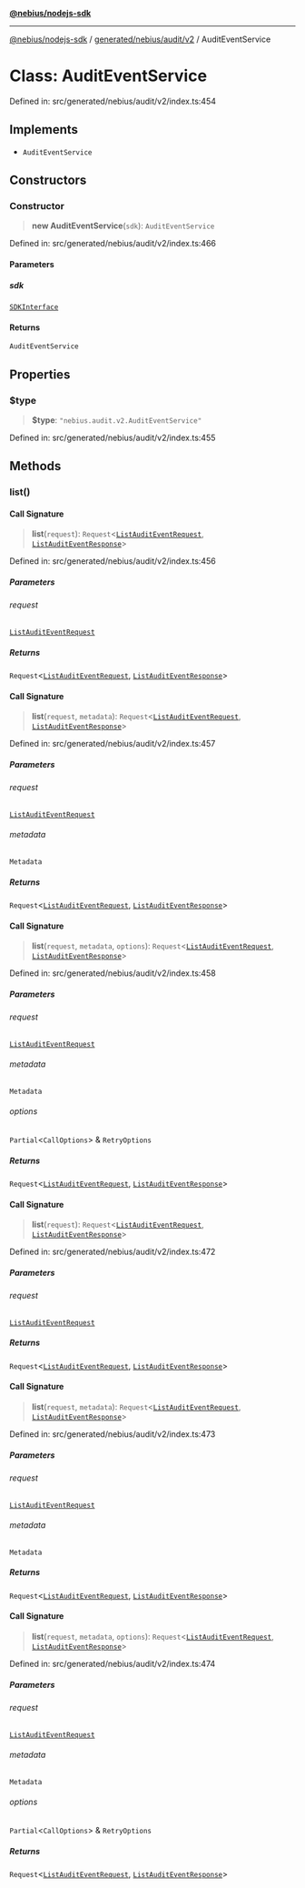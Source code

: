[**@nebius/nodejs-sdk**](../../../../../README.md)

***

[@nebius/nodejs-sdk](../../../../../README.md) / [generated/nebius/audit/v2](../README.md) / AuditEventService

# Class: AuditEventService

Defined in: src/generated/nebius/audit/v2/index.ts:454

## Implements

- `AuditEventService`

## Constructors

### Constructor

> **new AuditEventService**(`sdk`): `AuditEventService`

Defined in: src/generated/nebius/audit/v2/index.ts:466

#### Parameters

##### sdk

[`SDKInterface`](../../../../../sdk/interfaces/SDKInterface.md)

#### Returns

`AuditEventService`

## Properties

### $type

> **$type**: `"nebius.audit.v2.AuditEventService"`

Defined in: src/generated/nebius/audit/v2/index.ts:455

## Methods

### list()

#### Call Signature

> **list**(`request`): `Request`\<[`ListAuditEventRequest`](../interfaces/ListAuditEventRequest.md), [`ListAuditEventResponse`](../interfaces/ListAuditEventResponse.md)\>

Defined in: src/generated/nebius/audit/v2/index.ts:456

##### Parameters

###### request

[`ListAuditEventRequest`](../interfaces/ListAuditEventRequest.md)

##### Returns

`Request`\<[`ListAuditEventRequest`](../interfaces/ListAuditEventRequest.md), [`ListAuditEventResponse`](../interfaces/ListAuditEventResponse.md)\>

#### Call Signature

> **list**(`request`, `metadata`): `Request`\<[`ListAuditEventRequest`](../interfaces/ListAuditEventRequest.md), [`ListAuditEventResponse`](../interfaces/ListAuditEventResponse.md)\>

Defined in: src/generated/nebius/audit/v2/index.ts:457

##### Parameters

###### request

[`ListAuditEventRequest`](../interfaces/ListAuditEventRequest.md)

###### metadata

`Metadata`

##### Returns

`Request`\<[`ListAuditEventRequest`](../interfaces/ListAuditEventRequest.md), [`ListAuditEventResponse`](../interfaces/ListAuditEventResponse.md)\>

#### Call Signature

> **list**(`request`, `metadata`, `options`): `Request`\<[`ListAuditEventRequest`](../interfaces/ListAuditEventRequest.md), [`ListAuditEventResponse`](../interfaces/ListAuditEventResponse.md)\>

Defined in: src/generated/nebius/audit/v2/index.ts:458

##### Parameters

###### request

[`ListAuditEventRequest`](../interfaces/ListAuditEventRequest.md)

###### metadata

`Metadata`

###### options

`Partial`\<`CallOptions`\> & `RetryOptions`

##### Returns

`Request`\<[`ListAuditEventRequest`](../interfaces/ListAuditEventRequest.md), [`ListAuditEventResponse`](../interfaces/ListAuditEventResponse.md)\>

#### Call Signature

> **list**(`request`): `Request`\<[`ListAuditEventRequest`](../interfaces/ListAuditEventRequest.md), [`ListAuditEventResponse`](../interfaces/ListAuditEventResponse.md)\>

Defined in: src/generated/nebius/audit/v2/index.ts:472

##### Parameters

###### request

[`ListAuditEventRequest`](../interfaces/ListAuditEventRequest.md)

##### Returns

`Request`\<[`ListAuditEventRequest`](../interfaces/ListAuditEventRequest.md), [`ListAuditEventResponse`](../interfaces/ListAuditEventResponse.md)\>

#### Call Signature

> **list**(`request`, `metadata`): `Request`\<[`ListAuditEventRequest`](../interfaces/ListAuditEventRequest.md), [`ListAuditEventResponse`](../interfaces/ListAuditEventResponse.md)\>

Defined in: src/generated/nebius/audit/v2/index.ts:473

##### Parameters

###### request

[`ListAuditEventRequest`](../interfaces/ListAuditEventRequest.md)

###### metadata

`Metadata`

##### Returns

`Request`\<[`ListAuditEventRequest`](../interfaces/ListAuditEventRequest.md), [`ListAuditEventResponse`](../interfaces/ListAuditEventResponse.md)\>

#### Call Signature

> **list**(`request`, `metadata`, `options`): `Request`\<[`ListAuditEventRequest`](../interfaces/ListAuditEventRequest.md), [`ListAuditEventResponse`](../interfaces/ListAuditEventResponse.md)\>

Defined in: src/generated/nebius/audit/v2/index.ts:474

##### Parameters

###### request

[`ListAuditEventRequest`](../interfaces/ListAuditEventRequest.md)

###### metadata

`Metadata`

###### options

`Partial`\<`CallOptions`\> & `RetryOptions`

##### Returns

`Request`\<[`ListAuditEventRequest`](../interfaces/ListAuditEventRequest.md), [`ListAuditEventResponse`](../interfaces/ListAuditEventResponse.md)\>
